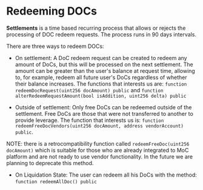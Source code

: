 # Redeeming DOCs

**Settlements** is a time based recurring process that allows or rejects the processing of DOC redeem requests. The process runs in 90 days intervals.

There are three ways to redeem DOCs:

- On settlement: A DoC redeem request can be created to redeem any amount of DoCs, but this will be processed on the next settlement. The amount can be greater than the user's balance at request time, allowing to, for example, redeem all future user's DoCs regardless of whether their balance increases. The functions that interests us are: `function redeemDocRequest(uint256 docAmount) public` and `function alterRedeemRequestAmount(bool isAddition, uint256 delta) public`

- Outside of settlement: Only free DoCs can be redeemed outside of the settlement. Free DoCs are those that were not transferred to another to provide leverage. The function that interests us is: `function redeemFreeDocVendors(uint256 docAmount, address vendorAccount) public`.

NOTE: there is a retrocompatibility function called `redeemFreeDoc(uint256 docAmount)` which is suitable for those who are already integrated to MoC platform and are not ready to use vendor functionality. In the future we are planning to deprecate this method.

- On Liquidation State: The user can redeem all his DoCs with the method: `function redeemAllDoc() public`
